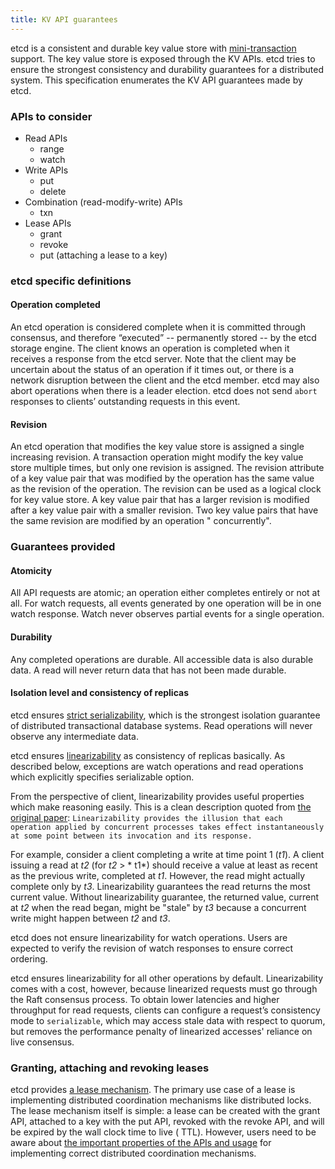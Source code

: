 ```yaml
---
title: KV API guarantees
---
```


etcd is a consistent and durable key value store with [mini-transaction][txn] support. The key value store is exposed
through the KV APIs. etcd tries to ensure the strongest consistency and durability guarantees for a distributed system.
This specification enumerates the KV API guarantees made by etcd.

### APIs to consider

* Read APIs
    * range
    * watch
* Write APIs
    * put
    * delete
* Combination (read-modify-write) APIs
    * txn
* Lease APIs
    * grant
    * revoke
    * put (attaching a lease to a key)

### etcd specific definitions

#### Operation completed

An etcd operation is considered complete when it is committed through consensus, and therefore “executed” -- permanently
stored -- by the etcd storage engine. The client knows an operation is completed when it receives a response from the
etcd server. Note that the client may be uncertain about the status of an operation if it times out, or there is a
network disruption between the client and the etcd member. etcd may also abort operations when there is a leader
election. etcd does not send `abort` responses to clients’ outstanding requests in this event.

#### Revision

An etcd operation that modifies the key value store is assigned a single increasing revision. A transaction operation
might modify the key value store multiple times, but only one revision is assigned. The revision attribute of a key
value pair that was modified by the operation has the same value as the revision of the operation. The revision can be
used as a logical clock for key value store. A key value pair that has a larger revision is modified after a key value
pair with a smaller revision. Two key value pairs that have the same revision are modified by an operation "
concurrently".

### Guarantees provided

#### Atomicity

All API requests are atomic; an operation either completes entirely or not at all. For watch requests, all events
generated by one operation will be in one watch response. Watch never observes partial events for a single operation.

#### Durability

Any completed operations are durable. All accessible data is also durable data. A read will never return data that has
not been made durable.

#### Isolation level and consistency of replicas

etcd ensures [strict serializability][strict_serializability], which is the strongest isolation guarantee of distributed
transactional database systems. Read operations will never observe any intermediate data.

etcd ensures [linearizability][linearizability] as consistency of replicas basically. As described below, exceptions are
watch operations and read operations which explicitly specifies serializable option.

From the perspective of client, linearizability provides useful properties which make reasoning easily. This is a clean
description quoted
from [the original paper][linearizability]: `Linearizability provides the illusion that each operation applied by concurrent processes takes effect instantaneously at some point between its invocation and its response.`

For example, consider a client completing a write at time point 1 (*t1*). A client issuing a read at *t2* (for *t2* > *
t1*) should receive a value at least as recent as the previous write, completed at *t1*. However, the read might
actually complete only by *t3*. Linearizability guarantees the read returns the most current value. Without
linearizability guarantee, the returned value, current at *t2* when the read began, might be "stale" by *t3* because a
concurrent write might happen between *t2* and *t3*.

etcd does not ensure linearizability for watch operations. Users are expected to verify the revision of watch responses
to ensure correct ordering.

etcd ensures linearizability for all other operations by default. Linearizability comes with a cost, however, because
linearized requests must go through the Raft consensus process. To obtain lower latencies and higher throughput for read
requests, clients can configure a request’s consistency mode to `serializable`, which may access stale data with respect
to quorum, but removes the performance penalty of linearized accesses' reliance on live consensus.

### Granting, attaching and revoking leases

etcd provides [a lease mechanism][lease]. The primary use case of a lease is implementing distributed coordination
mechanisms like distributed locks. The lease mechanism itself is simple: a lease can be created with the grant API,
attached to a key with the put API, revoked with the revoke API, and will be expired by the wall clock time to live (
TTL). However, users need to be aware about [the important properties of the APIs and usage][why] for implementing
correct distributed coordination mechanisms.

[txn]: api.md#transactions

[linearizability]: https://cs.brown.edu/~mph/HerlihyW90/p463-herlihy.pdf

[strict_serializability]: http://jepsen.io/consistency/models/strict-serializable

[serializable_isolation]: https://en.wikipedia.org/wiki/Isolation_(database_systems)#Serializable

[Linearizability]: #Linearizability

[lease]: https://web.stanford.edu/class/cs240/readings/89-leases.pdf

[why]: why.md#Notes
